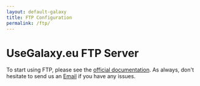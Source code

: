 ```yaml
---
layout: default-galaxy
title: FTP Configuration
permalink: /ftp/
---
```


# UseGalaxy.eu FTP Server

To start using FTP, please see the [official
documentation](https://galaxyproject.org/ftp-upload/). As always, don't
hesitate to send us an
[Email](mailto:galaxy@informatik.uni-freiburg.de?subject=ftp+problems) if you
have any issues.
